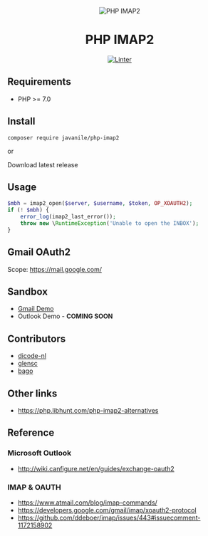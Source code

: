 <div align="center">

![PHP IMAP2](docs/logo.png)

# PHP IMAP2

[![Linter](https://github.com/javanile/php-imap2/actions/workflows/linter.yml/badge.svg)](https://github.com/javanile/php-imap2/actions/workflows/linter.yml)

</div>

## Requirements

- PHP >= 7.0

## Install

```shell
composer require javanile/php-imap2
```

or

Download latest release 

## Usage

```php
$mbh = imap2_open($server, $username, $token, OP_XOAUTH2);
if (! $mbh) {
    error_log(imap2_last_error());
    throw new \RuntimeException('Unable to open the INBOX');
}
```

## Gmail OAuth2

Scope: https://mail.google.com/

## Sandbox

- [Gmail Demo](https://replit.com/@frabik/PHP-IMAP2-Google-Demo?v=1#main.php)
- Outlook Demo - **COMING SOON**


## Contributors

- [dicode-nl](https://github.com/dicode-nl)
- [glensc](https://github.com/glensc)
- [bago](https://github.com/bago)

## Other links 

- <https://php.libhunt.com/php-imap2-alternatives>

## Reference

### Microsoft Outlook

- <http://wiki.canfigure.net/en/guides/exchange-oauth2>

### IMAP & OAUTH

- <https://www.atmail.com/blog/imap-commands/>
- <https://developers.google.com/gmail/imap/xoauth2-protocol>
- <https://github.com/ddeboer/imap/issues/443#issuecomment-1172158902>
